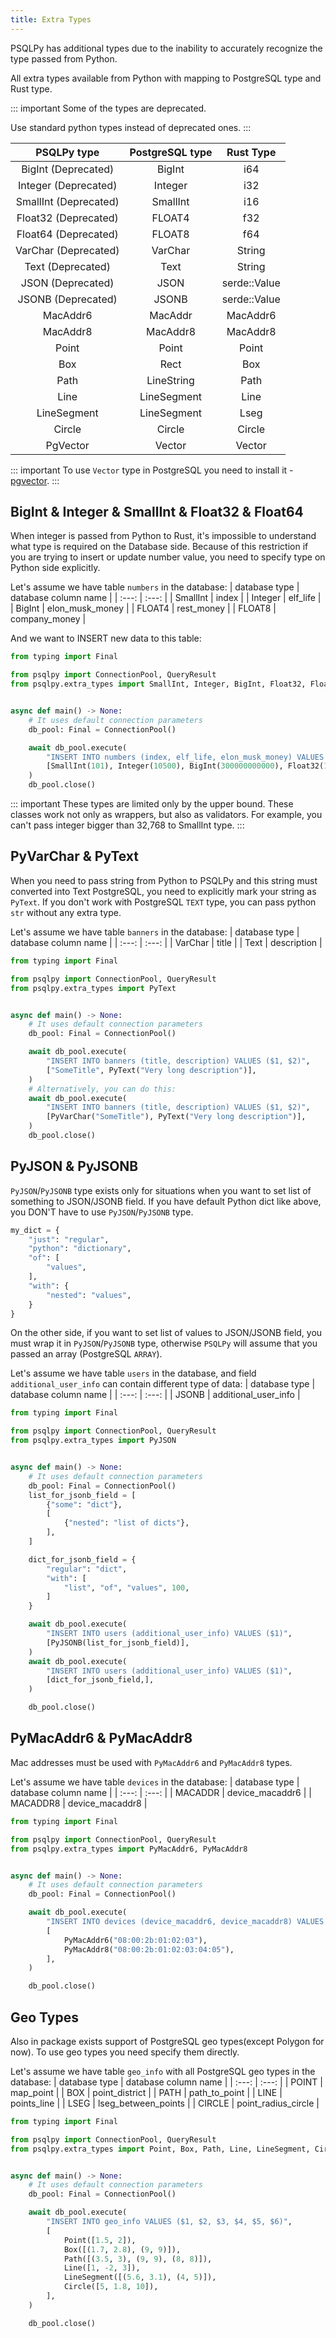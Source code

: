 ```yaml
---
title: Extra Types
---
```


PSQLPy has additional types due to the inability to accurately recognize the type passed from Python.

All extra types available from Python with mapping to PostgreSQL type and Rust type.

::: important
Some of the types are deprecated.

Use standard python types instead of deprecated ones.
:::

| PSQLPy type | PostgreSQL type | Rust Type |
| :---: | :---: | :---: |
| BigInt (Deprecated) | BigInt | i64 |
| Integer (Deprecated) | Integer | i32 |
| SmallInt (Deprecated) | SmallInt | i16 |
| Float32 (Deprecated) | FLOAT4 | f32 |
| Float64 (Deprecated) | FLOAT8 | f64 |
| VarChar (Deprecated) | VarChar | String |
| Text (Deprecated) | Text | String |
| JSON (Deprecated) | JSON | serde::Value |
| JSONB (Deprecated) | JSONB | serde::Value |
| MacAddr6 | MacAddr | MacAddr6 |
| MacAddr8 | MacAddr8 | MacAddr8 |
| Point | Point | Point |
| Box | Rect | Box |
| Path | LineString | Path |
| Line | LineSegment | Line |
| LineSegment | LineSegment | Lseg |
| Circle | Circle | Circle |
| PgVector | Vector | Vector |

::: important
To use `Vector` type in PostgreSQL you need to install it - [pgvector](https://github.com/pgvector/pgvector).
:::


## BigInt & Integer & SmallInt & Float32 & Float64
When integer is passed from Python to Rust, it's impossible to understand what type is required on the Database side.
Because of this restriction if you are trying to insert or update number value, you need to specify type on Python side explicitly.

Let's assume we have table `numbers` in the database:
|  database type | database column name |
| :---: | :---: |
| SmallInt | index |
| Integer | elf_life |
| BigInt | elon_musk_money |
| FLOAT4 | rest_money |
| FLOAT8 | company_money |

And we want to INSERT new data to this table:
```python
from typing import Final

from psqlpy import ConnectionPool, QueryResult
from psqlpy.extra_types import SmallInt, Integer, BigInt, Float32, Float64


async def main() -> None:
    # It uses default connection parameters
    db_pool: Final = ConnectionPool()

    await db_pool.execute(
        "INSERT INTO numbers (index, elf_life, elon_musk_money) VALUES ($1, $2, $3, $4, $5)",
        [SmallInt(101), Integer(10500), BigInt(300000000000), Float32(123.11), Float64(222.12)],
    )
    db_pool.close()
```

::: important
These types are limited only by the upper bound.
These classes work not only as wrappers, but also as validators.
For example, you can't pass integer bigger than 32,768 to SmallInt type.
:::

## PyVarChar & PyText
When you need to pass string from Python to PSQLPy and this string must converted into Text PostgreSQL, you need to explicitly mark your string as `PyText`.
If you don't work with PostgreSQL `TEXT` type, you can pass python `str` without any extra type.

Let's assume we have table `banners` in the database:
|  database type | database column name |
| :---: | :---: |
| VarChar | title |
| Text | description |
```python
from typing import Final

from psqlpy import ConnectionPool, QueryResult
from psqlpy.extra_types import PyText


async def main() -> None:
    # It uses default connection parameters
    db_pool: Final = ConnectionPool()

    await db_pool.execute(
        "INSERT INTO banners (title, description) VALUES ($1, $2)",
        ["SomeTitle", PyText("Very long description")],
    )
    # Alternatively, you can do this:
    await db_pool.execute(
        "INSERT INTO banners (title, description) VALUES ($1, $2)",
        [PyVarChar("SomeTitle"), PyText("Very long description")],
    )
    db_pool.close()
```

## PyJSON & PyJSONB
`PyJSON`/`PyJSONB` type exists only for situations when you want to set list of something to JSON/JSONB field.
If you have default Python dict like above, you DON'T have to use `PyJSON`/`PyJSONB` type.
```python
my_dict = {
    "just": "regular",
    "python": "dictionary",
    "of": [
        "values",
    ],
    "with": {
        "nested": "values",
    }
}
```
On the other side, if you want to set list of values to JSON/JSONB field, you must wrap it in `PyJSON`/`PyJSONB` type, otherwise `PSQLPy` will assume that you passed an array (PostgreSQL `ARRAY`).

Let's assume we have table `users` in the database, and field `additional_user_info` can contain different type of data:
|  database type | database column name |
| :---: | :---: |
| JSONB | additional_user_info |

```python
from typing import Final

from psqlpy import ConnectionPool, QueryResult
from psqlpy.extra_types import PyJSON


async def main() -> None:
    # It uses default connection parameters
    db_pool: Final = ConnectionPool()
    list_for_jsonb_field = [
        {"some": "dict"},
        [
            {"nested": "list of dicts"},
        ],
    ]

    dict_for_jsonb_field = {
        "regular": "dict",
        "with": [
            "list", "of", "values", 100,
        ]
    }

    await db_pool.execute(
        "INSERT INTO users (additional_user_info) VALUES ($1)",
        [PyJSONB(list_for_jsonb_field)],
    )
    await db_pool.execute(
        "INSERT INTO users (additional_user_info) VALUES ($1)",
        [dict_for_jsonb_field,],
    )

    db_pool.close()
```

## PyMacAddr6 & PyMacAddr8
Mac addresses must be used with `PyMacAddr6` and `PyMacAddr8` types.

Let's assume we have table `devices` in the database:
|  database type | database column name |
| :---: | :---: |
| MACADDR | device_macaddr6 |
| MACADDR8 | device_macaddr8 |

```python
from typing import Final

from psqlpy import ConnectionPool, QueryResult
from psqlpy.extra_types import PyMacAddr6, PyMacAddr8


async def main() -> None:
    # It uses default connection parameters
    db_pool: Final = ConnectionPool()

    await db_pool.execute(
        "INSERT INTO devices (device_macaddr6, device_macaddr8) VALUES ($1, $2)",
        [
            PyMacAddr6("08:00:2b:01:02:03"),
            PyMacAddr8("08:00:2b:01:02:03:04:05"),
        ],
    )

    db_pool.close()
```

## Geo Types
Also in package exists support of PostgreSQL geo types(except Polygon for now).
To use geo types you need specify them directly.

Let's assume we have table `geo_info` with all PostgreSQL geo types in the database:
|  database type | database column name |
| :---: | :---: |
| POINT | map_point |
| BOX | point_district |
| PATH | path_to_point |
| LINE | points_line |
| LSEG | lseg_between_points |
| CIRCLE | point_radius_circle |

```python
from typing import Final

from psqlpy import ConnectionPool, QueryResult
from psqlpy.extra_types import Point, Box, Path, Line, LineSegment, Circle


async def main() -> None:
    # It uses default connection parameters
    db_pool: Final = ConnectionPool()

    await db_pool.execute(
        "INSERT INTO geo_info VALUES ($1, $2, $3, $4, $5, $6)",
        [
            Point([1.5, 2]),
            Box([(1.7, 2.8), (9, 9)]),
            Path([(3.5, 3), (9, 9), (8, 8)]),
            Line([1, -2, 3]),
            LineSegment([(5.6, 3.1), (4, 5)]),
            Circle([5, 1.8, 10]),
        ],
    )

    db_pool.close()
```
